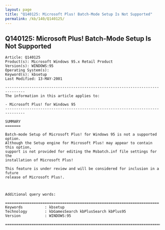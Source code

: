 ```yaml
---
layout: page
title: "Q140125: Microsoft Plus! Batch-Mode Setup Is Not Supported"
permalink: /kb/140/Q140125/
---
```


## Q140125: Microsoft Plus! Batch-Mode Setup Is Not Supported

	Article: Q140125
	Product(s): Microsoft Windows 95.x Retail Product
	Version(s): WINDOWS:95
	Operating System(s): 
	Keyword(s): kbsetup
	Last Modified: 13-MAY-2001
	
	-------------------------------------------------------------------------------
	The information in this article applies to:
	
	- Microsoft Plus! for Windows 95 
	-------------------------------------------------------------------------------
	
	SUMMARY
	=======
	
	Batch-mode Setup of Microsoft Plus! for Windows 95 is not a supported option.
	Although the Setup engine for Microsoft Plus! may appear to contain this option,
	support is not provided for editing the Msbatch.inf file settings for the
	installation of Microsoft Plus!
	
	This feature is under review and will be considered for inclusion in a future
	release of Microsoft Plus!.
	
	
	
	Additional query words:
	
	======================================================================
	Keywords          : kbsetup 
	Technology        : kbGamesSearch kbPlusSearch kbPlus95
	Version           : WINDOWS:95
	
	=============================================================================
	
